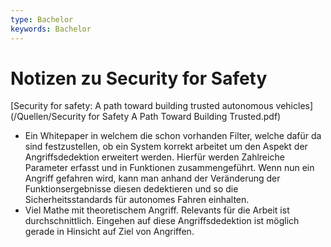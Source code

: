```yaml
---
type: Bachelor
keywords: Bachelor
---
```


# Notizen zu Security for Safety

[Security for safety: A
path toward building trusted autonomous vehicles](/Quellen/Security for Safety A Path Toward Building Trusted.pdf)

- Ein Whitepaper in welchem die schon vorhanden Filter, welche dafür da sind festzustellen, ob ein System korrekt arbeitet um den Aspekt der Angriffsdedektion erweitert werden. Hierfür werden Zahlreiche Parameter erfasst und in Funktionen zusammengeführt. Wenn nun ein Angriff gefahren wird, kann man anhand der Veränderung der Funktionsergebnisse diesen dedektieren und so die Sicherheitsstandards für autonomes Fahren einhalten. 
- Viel Mathe mit theoretischem Angriff. Relevants für die Arbeit ist durchschnittlich. Eingehen auf diese Angriffsdedektion ist möglich gerade in Hinsicht auf Ziel von Angriffen.

